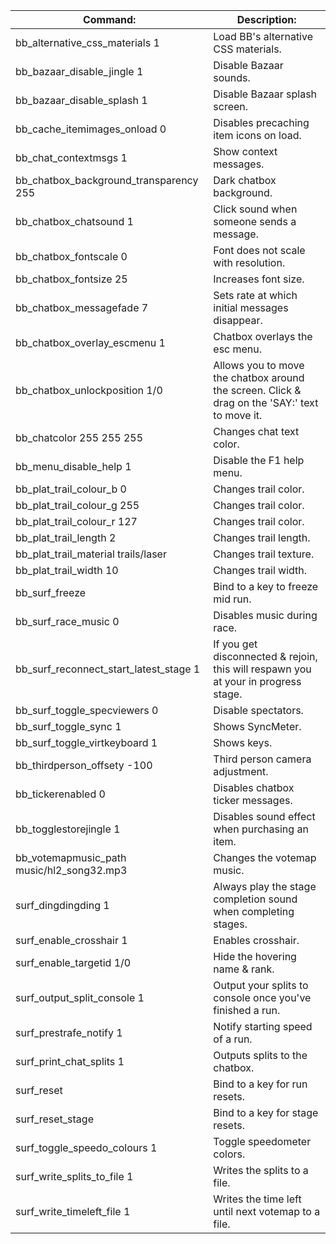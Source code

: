 
| Command:                                  | Description:                                                                                      |
| ----------------------------------------- | ------------------------------------------------------------------------------------------------- |
| bb_alternative_css_materials 1            | Load BB's alternative CSS materials.                                                              |
| bb_bazaar_disable_jingle 1                | Disable Bazaar sounds.                                                                            |
| bb_bazaar_disable_splash 1                | Disable Bazaar splash screen.                                                                     |
| bb_cache_itemimages_onload 0              | Disables precaching item icons on load.                                                           |
| bb_chat_contextmsgs 1                     | Show context messages.                                                                            |
| bb_chatbox_background_transparency 255    | Dark chatbox background.                                                                          |
| bb_chatbox_chatsound 1                    | Click sound when someone sends a message.<br>                                                     |
| bb_chatbox_fontscale 0                    | Font does not scale with resolution.                                                              |
| bb_chatbox_fontsize 25                    | Increases font size.                                                                              |
| bb_chatbox_messagefade 7                  | Sets rate at which initial messages disappear.                                                    |
| bb_chatbox_overlay_escmenu 1              | Chatbox overlays the esc menu.                                                                    |
| bb_chatbox_unlockposition 1/0             | Allows you to move the chatbox around the screen. Click & drag on the 'SAY:' text to move it.<br> |
| bb_chatcolor 255 255 255                  | Changes chat text color.                                                                          |
| bb_menu_disable_help 1                    | Disable the F1 help menu.                                                                         |
| bb_plat_trail_colour_b 0                  | Changes trail color.                                                                              |
| bb_plat_trail_colour_g 255                | Changes trail color.                                                                              |
| bb_plat_trail_colour_r 127                | Changes trail color.                                                                              |
| bb_plat_trail_length 2                    | Changes trail length.                                                                             |
| bb_plat_trail_material trails/laser       | Changes trail texture.                                                                            |
| bb_plat_trail_width 10                    | Changes trail width.                                                                              |
| bb_surf_freeze                            | Bind to a key to freeze mid run.                                                                  |
| bb_surf_race_music 0                      | Disables music during race.                                                                       |
| bb_surf_reconnect_start_latest_stage 1    | If you get disconnected & rejoin, this will respawn you at your in progress stage.<br>            |
| bb_surf_toggle_specviewers 0              | Disable spectators.                                                                               |
| bb_surf_toggle_sync 1                     | Shows SyncMeter.                                                                                  |
| bb_surf_toggle_virtkeyboard 1             | Shows keys.                                                                                       |
| bb_thirdperson_offsety -100               | Third person camera adjustment.                                                                   |
| bb_tickerenabled 0                        | Disables chatbox ticker messages.                                                                 |
| bb_togglestorejingle 1                    | Disables sound effect when purchasing an item.<br>                                                |
| bb_votemapmusic_path music/hl2_song32.mp3 | Changes the votemap music.                                                                        |
| surf_dingdingding 1                       | Always play the stage completion sound when completing stages.                                    |
| surf_enable_crosshair 1                   | Enables crosshair.                                                                                |
| surf_enable_targetid 1/0                  | Hide the hovering name & rank.                                                                    |
| surf_output_split_console 1               | Output your splits to console once you've finished a run.                                         |
| surf_prestrafe_notify 1                   | Notify starting speed of a run.                                                                   |
| surf_print_chat_splits 1                  | Outputs splits to the chatbox.                                                                    |
| surf_reset                                | Bind to a key for run resets.                                                                     |
| surf_reset_stage                          | Bind to a key for stage resets.                                                                   |
| surf_toggle_speedo_colours 1              | Toggle speedometer colors.                                                                        |
| surf_write_splits_to_file 1               | Writes the splits to a file.                                                                      |
| surf_write_timeleft_file 1                | Writes the time left until next votemap to a file.                                                |
